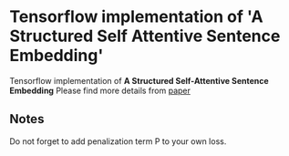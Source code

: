 # Tensorflow implementation of 'A Structured Self Attentive Sentence Embedding'
Tensorflow implementation of **A Structured Self-Attentive Sentence Embedding**
Please find more details from [paper](https://arxiv.org/abs/1703.03130)



## Notes
Do not forget to add penalization term P to your own loss.
